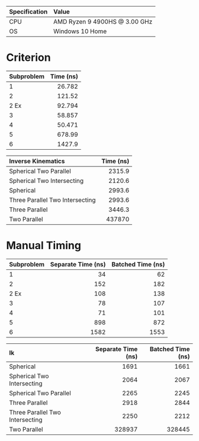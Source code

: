| Specification| Value                         |
| :----------- | :---------------------------- |
| CPU          | AMD Ryzen 9 4900HS @ 3.00 GHz |
| OS           | Windows 10 Home               |


# Criterion

| Subproblem | Time (ns)   |
| :--------- | ----------: |
| 1          |      26.782 |
| 2          |      121.52 |
| 2 Ex       |      92.794 |
| 3          |      58.857 |
| 4          |      50.471 |
| 5          |      678.99 |
| 6          |      1427.9 |

| Inverse Kinematics              | Time (ns)   |
| :------------------------------ | ----------: |
| Spherical Two Parallel          |      2315.9 |
| Spherical Two Intersecting      |      2120.6 |
| Spherical                       |      2993.6 |
| Three Parallel Two Intersecting |      2993.6 |
| Three Parallel                  |      3446.3 |
| Two Parallel                    |      437870 |


# Manual Timing

| Subproblem | Separate Time (ns)   | Batched Time (ns)   |
| :--------- | -------------------: | ------------------: |
| 1          |                   34 |                  62 |
| 2          |                  152 |                 182 |
| 2 Ex       |                  108 |                 138 |
| 3          |                   78 |                 107 |
| 4          |                   71 |                 101 |
| 5          |                  898 |                 872 |
| 6          |                 1582 |                1553 |

| Ik                              | Separate Time (ns)   | Batched Time (ns)   |
| :------------------------------ | -------------------: | ------------------: |
| Spherical                       |                 1691 |                1661 |
| Spherical Two Intersecting      |                 2064 |                2067 |
| Spherical Two Parallel          |                 2265 |                2245 |
| Three Parallel                  |                 2918 |                2844 |
| Three Parallel Two Intersecting |                 2250 |                2212 |
| Two Parallel                    |               328937 |              328445 |
